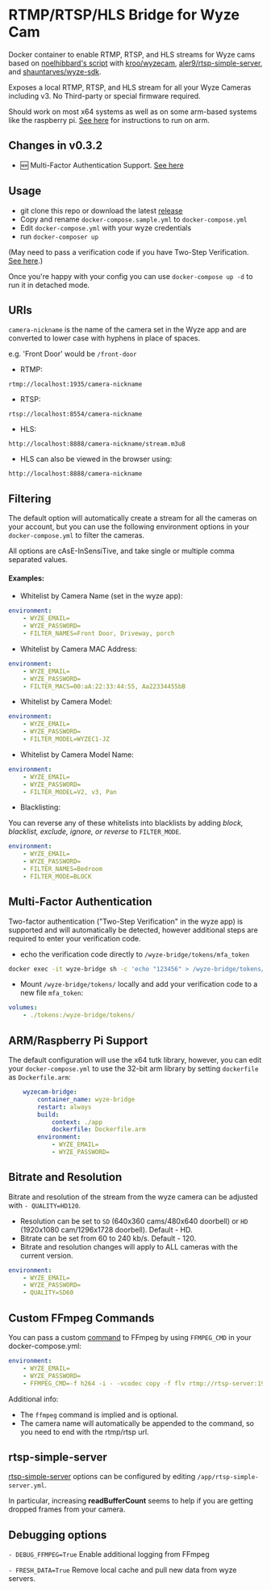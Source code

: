 # RTMP/RTSP/HLS Bridge for Wyze Cam

Docker container to enable RTMP, RTSP, and HLS streams for Wyze cams based on [noelhibbard's script](https://gist.github.com/noelhibbard/03703f551298c6460f2fd0bfdbc328bd#file-readme-md) with [kroo/wyzecam](https://github.com/kroo/wyzecam), [aler9/rtsp-simple-server](https://github.com/aler9/rtsp-simple-server), and [shauntarves/wyze-sdk](https://github.com/shauntarves/wyze-sdk).

Exposes a local RTMP, RTSP, and HLS stream for all your Wyze Cameras including v3. No Third-party or special firmware required.

Should work on most x64 systems as well as on some arm-based systems like the raspberry pi. 
[See here](#armraspberry-pi-support) for instructions to run on arm.

## Changes in v0.3.2

- 🆕 Multi-Factor Authentication Support. [See here](#Multi-Factor-Authentication) 

## Usage

- git clone this repo or download the latest [release](https://github.com/mrlt8/docker-wyze-bridge/releases)
- Copy and rename `docker-compose.sample.yml` to `docker-compose.yml` 
- Edit `docker-compose.yml` with your wyze credentials
- run `docker-composer up`

(May need to pass a verification code if you have Two-Step Verification. [See here](#Multi-Factor-Authentication).)

Once you're happy with your config you can use `docker-compose up -d` to run it in detached mode.


## URIs

`camera-nickname` is the name of the camera set in the Wyze app and are converted to lower case with hyphens in place of spaces. 

e.g. 'Front Door' would be `/front-door`


- RTMP:  
```
rtmp://localhost:1935/camera-nickname
```
- RTSP:  
```
rtsp://localhost:8554/camera-nickname
```
- HLS:  
```
http://localhost:8888/camera-nickname/stream.m3u8
```
- HLS can also be viewed in the browser using:
```
http://localhost:8888/camera-nickname
```


## Filtering

The default option will automatically create a stream for all the cameras on your account, but you can use the following environment options in your `docker-compose.yml` to filter the cameras.

All options are cAsE-InSensiTive, and take single or multiple comma separated values.


#### Examples:

- Whitelist by Camera Name (set in the wyze app):
```yaml
environment:
    - WYZE_EMAIL=
    - WYZE_PASSWORD=
    - FILTER_NAMES=Front Door, Driveway, porch
```
- Whitelist by Camera MAC Address:
```yaml
environment:
    - WYZE_EMAIL=
    - WYZE_PASSWORD=
    - FILTER_MACS=00:aA:22:33:44:55, Aa22334455bB
```
- Whitelist by Camera Model:
```yaml
environment:
    - WYZE_EMAIL=
    - WYZE_PASSWORD=
    - FILTER_MODEL=WYZEC1-JZ
```
- Whitelist by Camera Model Name:
```yaml
environment:
    - WYZE_EMAIL=
    - WYZE_PASSWORD=
    - FILTER_MODEL=V2, v3, Pan
```
- Blacklisting:

You can reverse any of these whitelists into blacklists by adding *block, blacklist, exclude, ignore, or reverse* to `FILTER_MODE`. 

```yaml
environment:
    - WYZE_EMAIL=
    - WYZE_PASSWORD=
    - FILTER_NAMES=Bedroom
    - FILTER_MODE=BLOCK
```

## Multi-Factor Authentication

Two-factor authentication ("Two-Step Verification" in the wyze app) is supported and will automatically be detected, however additional steps are required to enter your verification code.

- echo the verification code directly to `/wyze-bridge/tokens/mfa_token`
```bash
docker exec -it wyze-bridge sh -c 'echo "123456" > /wyze-bridge/tokens/mfa_token'
```
- Mount `/wyze-bridge/tokens/` locally and add your verification code to a new file `mfa_token`: 
```YAML
volumes: 
    - ./tokens:/wyze-bridge/tokens/
```


## ARM/Raspberry Pi Support

The default configuration will use the x64 tutk library, however, you can edit your `docker-compose.yml` to use the 32-bit arm library by setting `dockerfile` as `Dockerfile.arm`:

```YAML
    wyzecam-bridge:
        container_name: wyze-bridge
        restart: always
        build: 
            context: ./app
            dockerfile: Dockerfile.arm
        environment:
            - WYZE_EMAIL=
            - WYZE_PASSWORD=
```

## Bitrate and Resolution

Bitrate and resolution of the stream from the wyze camera can be adjusted with `- QUALITY=HD120`.
- Resolution can be set to `SD` (640x360 cams/480x640 doorbell) or `HD` (1920x1080 cam/1296x1728 doorbell). Default - HD.
- Bitrate can be set from 60 to 240 kb/s. Default - 120.
- Bitrate and resolution changes will apply to ALL cameras with the current version.

```yaml
environment:
    - WYZE_EMAIL=
    - WYZE_PASSWORD=
    - QUALITY=SD60
```

## Custom FFmpeg Commands

You can pass a custom [command](https://ffmpeg.org/ffmpeg.html) to FFmpeg by using `FFMPEG_CMD` in your docker-compose.yml:

```YAML
environment:
    - WYZE_EMAIL=
    - WYZE_PASSWORD=
    - FFMPEG_CMD=-f h264 -i - -vcodec copy -f flv rtmp://rtsp-server:1935/
```
Additional info:
- The `ffmpeg` command is implied and is optional.
- The camera name will automatically be appended to the command, so you need to end with the rtmp/rtsp url.


## rtsp-simple-server
[rtsp-simple-server](https://github.com/aler9/rtsp-simple-server) options can be configured by editing `/app/rtsp-simple-server.yml`.

In particular, increasing **readBufferCount** seems to help if you are getting dropped frames from your camera.


## Debugging options

`- DEBUG_FFMPEG=True` Enable additional logging from FFmpeg

`- FRESH_DATA=True` Remove local cache and pull new data from wyze servers.

